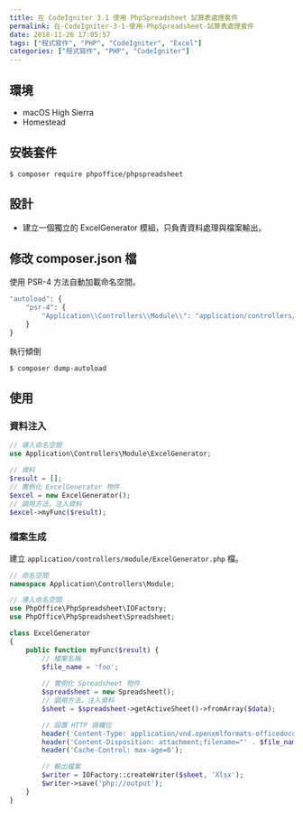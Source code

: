 ```yaml
---
title: 在 CodeIgniter 3.1 使用 PhpSpreadsheet 試算表處理套件
permalink: 在-CodeIgniter-3-1-使用-PhpSpreadsheet-試算表處理套件
date: 2018-11-26 17:05:57
tags: ["程式寫作", "PHP", "CodeIgniter", "Excel"]
categories: ["程式寫作", "PHP", "CodeIgniter"]
---
```


## 環境
- macOS High Sierra
- Homestead

## 安裝套件
```
$ composer require phpoffice/phpspreadsheet
```

## 設計
- 建立一個獨立的 ExcelGenerator 模組，只負責資料處理與檔案輸出。

## 修改 composer.json 檔
使用 PSR-4 方法自動加載命名空間。
```PHP
"autoload": {
    "psr-4": {
        "Application\\Controllers\\Module\\": "application/controllers/module/"
    }
}
```
執行傾倒
```
$ composer dump-autoload
```

## 使用

### 資料注入
```PHP
// 導入命名空間
use Application\Controllers\Module\ExcelGenerator;

// 資料
$result = [];
// 實例化 ExcelGenerator 物件
$excel = new ExcelGenerator();
// 調用方法，注入資料
$excel->myFunc($result);
```

### 檔案生成
建立 `application/controllers/module/ExcelGenerator.php` 檔。
```PHP
// 命名空間
namespace Application\Controllers\Module;

// 導入命名空間
use PhpOffice\PhpSpreadsheet\IOFactory;
use PhpOffice\PhpSpreadsheet\Spreadsheet;

class ExcelGenerator
{
    public function myFunc($result) {
        // 檔案名稱
        $file_name = 'foo';
        
        // 實例化 Spreadsheet 物件
        $spreadsheet = new Spreadsheet();
        // 調用方法，注入資料
        $sheet = $spreadsheet->getActiveSheet()->fromArray($data);

        // 設置 HTTP 頭欄位
        header('Content-Type: application/vnd.openxmlformats-officedocument.spreadsheetml.sheet');
        header('Content-Disposition: attachment;filename="' . $file_name . '.xlsx"');
        header('Cache-Control: max-age=0');

        // 輸出檔案
        $writer = IOFactory::createWriter($sheet, 'Xlsx');
        $writer->save('php://output');
    }
}

```